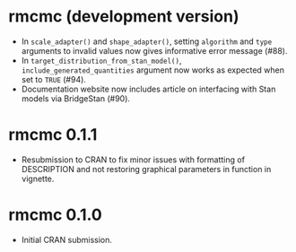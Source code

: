 # rmcmc (development version)

* In `scale_adapter()` and `shape_adapter()`, setting `algorithm` and `type`
  arguments to invalid values now gives informative error message (#88).
* In `target_distribution_from_stan_model()`, `include_generated_quantities`
  argument now works as expected when set to `TRUE` (#94).
* Documentation website now includes article on interfacing with Stan models
  via BridgeStan (#90).

# rmcmc 0.1.1

* Resubmission to CRAN to fix minor issues with formatting of DESCRIPTION and
  not restoring graphical parameters in function in vignette.

# rmcmc 0.1.0

* Initial CRAN submission.
